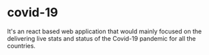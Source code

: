 # covid-19
It's an react based web application that would mainly focused on the delivering live stats and status of the Covid-19 pandemic for all the countries.
